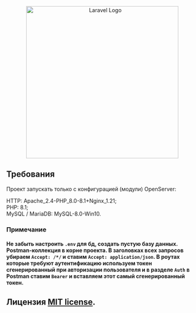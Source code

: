 <p align="center"><a href="https://laravel.com" target="_blank"><img src="https://raw.githubusercontent.com/laravel/art/master/logo-lockup/5%20SVG/2%20CMYK/1%20Full%20Color/laravel-logolockup-cmyk-red.svg" width="400" alt="Laravel Logo"></a></p>

## Требования
Проект запускать только с конфигурацией (модули) OpenServer:

HTTP: Apache_2.4-PHP_8.0-8.1+Nginx_1.21; <br>
PHP: 8.1; <br>
MySQL / MariaDB: MySQL-8.0-Win10.

### Примечание <br>
#### Не забыть настроить `.env` для бд, создать пустую базу данных. Postman-коллекция в корне проекта. В заголовках всех запросов убираем `Accept: /*/` и ставим `Accept: application/json`. В роутах которые требуют аутентификацию используем токен сгенерированный при авторизации пользователя и в разделе `Auth` в Postman ставим `Bearer` и вставляем этот самый сгенерированный токен.

## Лицензия [MIT license](https://opensource.org/licenses/MIT).
